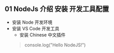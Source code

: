 ## 01 NodeJs 介绍 安装 开发工具配置
- 安装 Node 开发环境
- 安装 VS Code 开发工具
    + 安装 Chinese 中文插件
    > console.log("Hello NodeJS!")
    